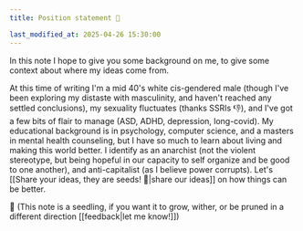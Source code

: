 ```yaml
---
title: Position statement 🌱

last_modified_at: 2025-04-26 15:30:00
---
```


In this note I hope to give you some background on me, to give some context about where my ideas come from.

At this time of writing I'm a mid 40's white cis-gendered male (though I've been exploring my distaste with masculinity, and haven't reached any settled conclusions), my sexuality fluctuates (thanks SSRIs 👎), and I've got a few bits of flair to manage (ASD, ADHD, depression, long-covid). 
My educational background is in psychology, computer science, and a masters in mental health counseling, but I have so much to learn about living and making this world better.
I identify as an anarchist (not the violent stereotype, but being hopeful in our capacity to self organize and be good to one another), and anti-capitalist (as I believe power corrupts). Let's [[Share your ideas, they are seeds! 🌱|share our ideas]] on how things can be better.


🌱 (This note is a seedling, if you want it to grow, wither, or be pruned in a different direction [[feedback|let me know!]])